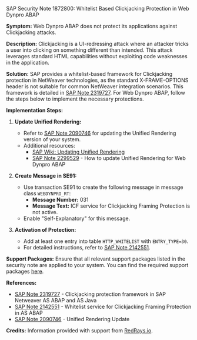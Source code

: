 SAP Security Note 1872800: Whitelist Based Clickjacking Protection in Web Dynpro ABAP

**Symptom:**
Web Dynpro ABAP does not protect its applications against Clickjacking attacks.

**Description:**
Clickjacking is a UI-redressing attack where an attacker tricks a user into clicking on something different than intended. This attack leverages standard HTML capabilities without exploiting code weaknesses in the application.

**Solution:**
SAP provides a whitelist-based framework for Clickjacking protection in NetWeaver technologies, as the standard X-FRAME-OPTIONS header is not suitable for common NetWeaver integration scenarios. This framework is detailed in [SAP Note 2319727](https://me.sap.com/notes/2319727). For Web Dynpro ABAP, follow the steps below to implement the necessary protections.

**Implementation Steps:**

1. **Update Unified Rendering:**
   - Refer to [SAP Note 2090746](https://me.sap.com/notes/2090746) for updating the Unified Rendering version of your system.
   - Additional resources:
     - [SAP Wiki: Updating Unified Rendering](http://wiki.scn.sap.com/wiki/x/2oQCFQ)
     - [SAP Note 2299529](https://me.sap.com/notes/2299529) - How to update Unified Rendering for Web Dynpro ABAP

2. **Create Message in SE91:**
   - Use transaction SE91 to create the following message in message class `WEBDYNPRO_RT`:
     - **Message Number:** 031
     - **Message Text:** ICF service for Clickjacking Framing Protection is not active.
   - Enable "Self-Explanatory" for this message.

3. **Activation of Protection:**
   - Add at least one entry into table `HTTP_WHITELIST` with `ENTRY_TYPE=30`.
   - For detailed instructions, refer to [SAP Note 2142551](https://me.sap.com/notes/2142551).

**Support Packages:**
Ensure that all relevant support packages listed in the security note are applied to your system. You can find the required support packages [here](https://me.sap.com/supportpackage/SAPKB1872800).

**References:**
- [SAP Note 2319727](https://me.sap.com/notes/2319727) - Clickjacking protection framework in SAP Netweaver AS ABAP and AS Java
- [SAP Note 2142551](https://me.sap.com/notes/2142551) - Whitelist service for Clickjacking Framing Protection in AS ABAP
- [SAP Note 2090746](https://me.sap.com/notes/2090746) - Unified Rendering Update

**Credits:**
Information provided with support from [RedRays.io](https://redrays.io).